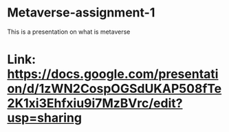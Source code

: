 # Metaverse-assignment-1
This is a presentation on what is metaverse 
# Link: https://docs.google.com/presentation/d/1zWN2CospOGSdUKAP508fTe2K1xi3Ehfxiu9i7MzBVrc/edit?usp=sharing
